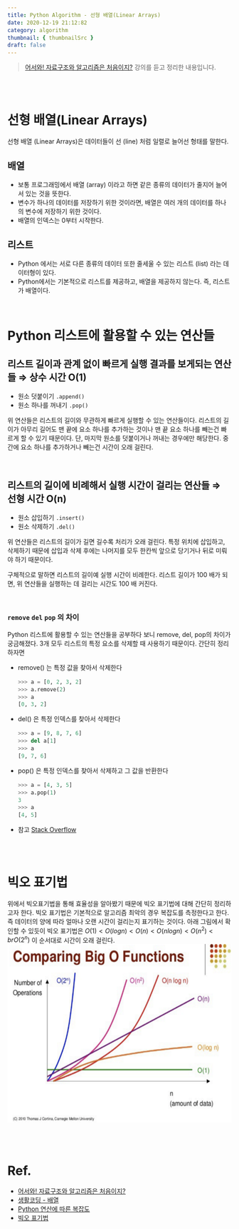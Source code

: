 ```yaml
---
title: Python Algorithm - 선형 배열(Linear Arrays)
date: 2020-12-19 21:12:82
category: algorithm
thumbnail: { thumbnailSrc }
draft: false
---
```


> [어서와! 자료구조와 알고리즘은 처음이지?](https://programmers.co.kr/learn/courses/57) 강의를 듣고 정리한 내용입니다.

</br>
</br>

# 선형 배열(Linear Arrays)

선형 배열 (Linear Arrays)은 데이터들이 선 (line) 처럼 일렬로 늘어선 형태를 말한다.

## 배열

- 보통 프로그래밍에서 배열 (array) 이라고 하면 같은 종류의 데이터가 줄지어 늘어서 있는 것을 뜻한다.
- 변수가 하나의 데이터를 저장하기 위한 것이라면, 배열은 여러 개의 데이터를 하나의 변수에 저장하기 위한 것이다.
- 배열의 인덱스는 0부터 시작한다.

## 리스트

- Python 에서는 서로 다른 종류의 데이터 또한 줄세울 수 있는 리스트 (list) 라는 데이터형이 있다.
- Python에서는 기본적으로 리스트를 제공하고, 배열을 제공하지 않는다. 즉, 리스트가 배열이다.

</br>

# Python 리스트에 활용할 수 있는 연산들

## 리스트 길이과 관계 없이 빠르게 실행 결과를 보게되는 연산들 ⇒ 상수 시간 O(1)

- 원소 덧붙이기 `.append()`
- 원소 하나를 꺼내기 `.pop()`

위 연산들은 리스트의 길이와 무관하게 빠르게 실행할 수 있는 연산들이다. 리스트의 길이가 아무리 길어도 맨 끝에 요소 하나를 추가하는 것이나 맨 끝 요소 하나를 빼는건 빠르게 할 수 있기 때문이다. 단, 마지막 원소를 덧붙이거나 꺼내는 경우에만 해당한다. 중간에 요소 하나를 추가하거나 빼는건 시간이 오래 걸린다.

</br>

## 리스트의 길이에 비례해서 실행 시간이 걸리는 연산들 ⇒ 선형 시간 O(n)

- 원소 삽입하기 `.insert()`
- 원소 삭제하기 `.del()`

위 연산들은 리스트의 길이가 길면 길수록 처리가 오래 걸린다. 특정 위치에 삽입하고, 삭제하기 때문에 삽입과 삭제 후에는 나머지를 모두 한칸씩 앞으로 당기거나 뒤로 미뤄야 하기 때문이다.

구체적으로 말하면 리스트의 길이예 실행 시간이 비례한다. 리스트 길이가 100 배가 되면, 위 연산들을 실행하는 데 걸리는 시간도 100 배 커진다.

</br>

### `remove` `del` `pop` 의 차이

Python 리스트에 활용할 수 있는 연산들을 공부하다 보니 remove, del, pop의 차이가 궁금해졌다. 3개 모두 리스트의 특정 요소를 삭제할 때 사용하기 때문이다. 간단히 정리하자면

- remove() 는 특정 값을 찾아서 삭제한다

  ```python
  >>> a = [0, 2, 3, 2]
  >>> a.remove(2)
  >>> a
  [0, 3, 2]
  ```

- del() 은 특정 인덱스를 찾아서 삭제한다

  ```python
  >>> a = [9, 8, 7, 6]
  >>> del a[1]
  >>> a
  [9, 7, 6]
  ```

- pop() 은 특정 인덱스를 찾아서 삭제하고 그 값을 반환한다

  ```python
  >>> a = [4, 3, 5]
  >>> a.pop(1)
  3
  >>> a
  [4, 5]
  ```

- 참고 [Stack Overflow](https://stackoverflow.com/questions/11520492/difference-between-del-remove-and-pop-on-lists)

</br>
</br>

# 빅오 표기법

위에서 빅오표기법을 통해 효율성을 알아봤기 때문에 빅오 표기법에 대해 간단히 정리하고자 한다. 빅오 표기법은 기본적으로 알고리즘 최악의 경우 복잡도를 측정한다고 한다. 즉 데이터의 양에 따라 얼마나 오랜 시간이 걸리는지 표기하는 것이다. 아래 그림에서 확인할 수 있듯이 빅오 표기법은 $O(1) < O(log n) < O(n) < O(nlogn) < O(n^2) <br O(2^n)$ 이 순서대로 시간이 오래 걸린다.
<img src="./image/BigO.png"  width="700" height="400">

</br>
</br>

# Ref.

- [어서와! 자료구조와 알고리즘은 처음이지?](https://programmers.co.kr/learn/courses/57)
- [생활코딩 - 배열](https://opentutorials.org/module/1335/8677)
- [Python 연산에 따른 복잡도](https://www.ics.uci.edu/~pattis/ICS-33/lectures/complexitypython.txt)
- [빅오 표기법](https://medium.com/@callmedevmomo/%EC%9B%B9-%EA%B0%9C%EB%B0%9C%EC%9E%90%EB%A5%BC-%EC%9C%84%ED%95%9C-%EC%9E%90%EB%A3%8C%EA%B5%AC%EC%A1%B0%EC%99%80-%EC%95%8C%EA%B3%A0%EB%A6%AC%EC%A6%98-01-%EB%B9%85%EC%98%A4-%ED%91%9C%EA%B8%B0%EB%B2%95-ff369f0efc1d)
